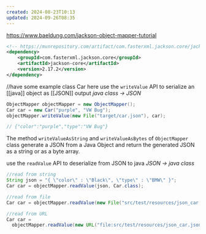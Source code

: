 ```yaml
---
created: 2024-08-23T10:13
updated: 2024-09-26T08:35
---
```

https://www.baeldung.com/jackson-object-mapper-tutorial

```xml
<!-- https://mvnrepository.com/artifact/com.fasterxml.jackson.core/jackson-core -->
<dependency>
    <groupId>com.fasterxml.jackson.core</groupId>
    <artifactId>jackson-core</artifactId>
    <version>2.17.2</version>
</dependency>

```

//have some example class Car here
use the `writeValue` API to serialize an [[java]] object as [[JSON]] output 
*java class -> JSON*
```java
ObjectMapper objectMapper = new ObjectMapper();
Car car = new Car("purple", "VW Bug");
objectMapper.writeValue(new File("target/car.json"), car);

// {"color":"purple","type":"VW Bug"}

```
The method `writeValueAsString` and `writeValueAsBytes` of `ObjectMapper` class generate a JSON from a Java Object and return the generated JSON as a string or as a byte array. 

use the `readValue` API to deserialize from JSON to java
*JSON -> java class*
```java
//read from string
String json = "{ \"color\" : \"Black\", \"type\" : \"BMW\" }";
Car car = objectMapper.readValue(json, Car.class);

//read from file
Car car = objectMapper.readValue(new File("src/test/resources/json_car.json"), Car.class);

//read from URL
Car car = 
  objectMapper.readValue(new URL("file:src/test/resources/json_car.json"), Car.class);
```